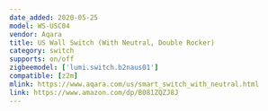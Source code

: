 ```yaml
---
date_added: 2020-05-25
model: WS-USC04
vendor: Aqara
title: US Wall Switch (With Neutral, Double Rocker)
category: switch
supports: on/off
zigbeemodel: ['lumi.switch.b2naus01']
compatible: [z2m]
mlink: https://www.aqara.com/us/smart_switch_with_neutral.html
link: https://www.amazon.com/dp/B081ZQZJ8J
---
```

